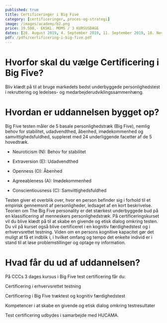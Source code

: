 ```yaml
---
published: true
title: Certificeringer i Big Five
category: [certificeringer, proces-og-strategi]
image: /images/academy/b2.png
price: 19.500,- EKSKL. MOMS / 3 KURSUSDAGE 
dates: [28. August 2019, 4. September 2019, 11. September 2019, 18. November 2019, 25. November 2019, 4. December 2019]
pdf: /pdfs/certificering-i-big-five.pdf
---
```


# Hvorfor skal du vælge Certificering i Big Five?

Bliv klædt på til at bruge markedets bedst underbyggede personlighedstest i rekruttering og ledelses- og medarbejderudviklingssammenhæng.

# Hvordan er uddannelsen bygget op?

Big Five testen måler de 5 basale personlighedstræk (Big Five), nemlig behov for stabilitet, udadvendthed, åbenhed, imødekommenhed og samvittighedsfuldhed, suppleret med 24 underliggende facetter af de 5 hovedtræk. 

- Neuroticism (N): Behov for stabilitet 

- Extraversion (E): Udadvendthed 

- Openness (O): Åbenhed 

- Agreeableness (A): Imødekommenhed 

- Conscientiousness (C): Samvittighedsfuldhed 

Testen giver et overblik over, hvor en person befinder sig i forhold til et empirisk gennemsnit af personligheder, ledsaget af en kort beskrivelse. Teorien om The Big Five personality er det stærkest underbyggede bud på en klassificering af menneskers personlighedstræk. På certificeringskurset vil du blive klædt på til at skabe en givende og etisk dialog omkring testen. Du vil på kurset også blive certificeret i en kognitiv færdighedstest og i erhvervsrettet testning. Viden om en persons kognitive kapacitet gør det muligt at få et indblik i, i hvilket omfang og tempo det enkelte individ er i stand til at løse problemstillinger og optage ny information. 

# Hvad får du ud af uddannelsen?

På CCCs 3 dages kursus i Big Five test certificering får du: 

Certificering i erhvervsrettet testning 

Certificering i Big Five træktest og kognitiv færdighedstest 

Kompetencer i at skabe en givende og etisk dialog omkring testresultater 

Test certificering udbydes i samarbejde med HUCAMA.